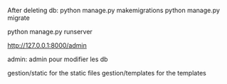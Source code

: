 
After deleting db:
python manage.py makemigrations
python manage.py migrate

python manage.py runserver

http://127.0.0.1:8000/admin

admin: admin
pour modifier les db 

gestion/static    for the static files
gestion/templates for the templates


